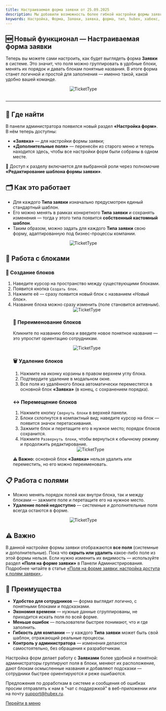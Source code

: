 ```yaml
---
title: Настраиваемая форма заявки от 25.09.2025
description: Мы добавили возможность более гибкой настройки формы заявки под разные типы заявки
keywords: Настройка, Форма, Заявки, заявка, форма, тип, hubex, хабекс, хубекс, хабикс
---
```


<article>

  <h1>🆕 Новый функционал — Настраиваемая форма заявки</h1>

  <p>
    Теперь вы можете сами настроить, как будет выглядеть форма <strong>Заявки</strong> в системе.
    Это значит, что поля можно группировать в удобные блоки, менять их порядок и давать блокам понятные названия.
    В итоге форма станет логичной и простой для заполнения — именно такой, какой удобно вашей команде.
  </p>
<div style="text-align: center;">
  <img src="/attachments/images/FAQ/RELEASENOTES/CustomTaskForm1.png" 
       alt="TicketType" 
       style="max-width: 100%; height: auto;" />
</div>
<br />


  <hr />

  <section id="where">
    <h2>🔐 Где найти</h2>
    <p>В панели администратора появился новый раздел <strong>«Настройка форм»</strong>. В нём теперь доступны:</p>
    <ul>
      <li><strong>«Заявка»</strong> — для настройки формы заявки;</li>
      <li><strong>«Дополнительные поля»</strong> — перенесён из старого меню и теперь находится здесь, чтобы все настройки форм были собраны в одном месте.</li>
    </ul>
    <p>📌 Доступ к разделу включается для выбранной роли через полномочие <strong>«Редактирование шаблона формы заявки»</strong>.</p>
  </section>

  <section id="how-it-works">
    <h2>🗂️ Как это работает</h2>
    <ul>
      <li>Для каждого <strong>Типа заявки</strong> изначально предусмотрен единый стандартный шаблон.</li>
      <li>Его можно менять в рамках конкретного <strong>Типа заявки</strong> и сохранять изменения — тогда у этого типа появится <strong>собственный кастомный шаблон</strong>.</li>
      <li>Таким образом, можно задать для каждого <strong>Типа заявки</strong> свою форму, адаптированную под бизнес-процессы компании.</li>
    </ul>
  </section>
<div style="text-align: center;">
  <img src="/attachments/images/FAQ/RELEASENOTES/CustomTaskForm2.png" 
       alt="TicketType" 
       style="max-width: 100%; height: auto;" />
</div>
<section id="blocks"> <h2>🧩 Работа с блоками</h2> <h3>📌 Создание блоков</h3> <ol> <li>Наведите курсор на пространство между существующими блоками.</li> <li>Появится кнопка <code>Создать блок</code>.</li> <li>Нажмите её — сразу появится новый блок с названием <em>«Новый блок»</em>.</li> <li>Название блока можно сразу изменить (поле становится активным).</li> <div style="text-align: center;">
  <img src="/attachments/images/FAQ/RELEASENOTES/CustomTaskForm3.png" 
       alt="TicketType" 
       style="max-width: 100%; height: auto;" />
</div>
</figure>  <h3>📝 Переименование блоков</h3> <p>Кликните по названию блока и введите новое понятное название — это упростит ориентацию сотрудникам.</p> <div style="text-align: center;">
  <img src="/attachments/images/FAQ/RELEASENOTES/CustomTaskForm4.png" 
       alt="TicketType" 
       style="max-width: 100%; height: auto;" />
</div> </figure> <h3>🗑️ Удаление блоков</h3> <ol> <li>Нажмите на иконку корзины в правом верхнем углу блока.</li> <li>Подтвердите удаление в модальном окне.</li> <li>Все поля из удалённого блока автоматически переместятся в основной блок <strong>«Заявка»</strong> (в конец, с сохранением порядка).</li> </ol><h3>↔️ Перемещение блоков</h3> <ol> <li>Нажмите кнопку <code>Свернуть блоки</code> в верхней панели.</li> <li>Блоки схлопнутся в компактный вид; наведите курсор на блок — появится значок перетаскивания.</li> <li>Зажмите блок и перетащите его в нужное место; порядок блоков сохранится.</li> <li>Нажмите <code>Развернуть блоки</code>, чтобы вернуться к обычному режиму и продолжить редактирование.</li>  <div style="text-align: center;">
  <img src="/attachments/images/FAQ/RELEASENOTES/CustomTaskForm5.png" 
       alt="TicketType" 
       style="max-width: 100%; height: auto;" />
</div> 
</ol> <p><strong>⚠️ Важно:</strong> основной блок <strong>«Заявка»</strong> нельзя удалить или переместить, но его можно переименовать.</p> </section>

  <section id="fields">
    <h2>📋 Работа с полями</h2>
    <ul>
      <li>Можно менять порядок полей как внутри блока, так и между блоками — зажмите поле и перетащите его на нужное место.</li>
      <li><strong>Удаление полей недоступно</strong> — системные и дополнительные поля всегда остаются в форме.</li>
    </ul>
  </section>
<div style="text-align: center;">
  <img src="/attachments/images/FAQ/RELEASENOTES/CustomTaskForm6.png" 
       alt="TicketType" 
       style="max-width: 100%; height: auto;" />
</div>
<section id="important">
    <h2>⚠️ Важно</h2>
    <p>
      В данной настройке формы заявки отображаются <strong>все поля</strong> (системные и дополнительные).
      Пока что <strong>скрыть или удалить</strong> какое-либо поле из этой формы нельзя.
      Если нужно изменить их видимость — используйте раздел <strong>«Поля на форме заявки»</strong> в Панели Администрирования.
    Подробнее читайте в статье
  <a href="https://wiki.hubex.ru/docs/FAQ/RU/admin/ElementsOfInterface.html" target="_blank">
    «Поля на форме заявки: настройка доступа к полям заявки»
  </a>.
    </p>
  </section>
<section id="benefits">
  <h2>🎯 Преимущества</h2>
  <ul>
    <li><strong>Удобство для сотрудников</strong> — форма выглядит логично, с понятными блоками и подсказками.</li>
    <li><strong>Экономия времени</strong> — нужные данные сгруппированы, не приходится искать поля по всей форме.</li>
    <li><strong>Меньше ошибок</strong> — пользователи быстрее понимают, что и где заполнить.</li>
    <li><strong>Гибкость для компании</strong> — у каждого <strong>Типа заявки</strong> может быть свой шаблон, отражающий реальные процессы.</li>
    <li><strong>Контроль у администратора</strong> — изменения делаются самостоятельно, без обращения к разработчикам.</li>
  </ul>
  <p>
    Настройка форм делает работу с <strong>Заявками</strong> более удобной и понятной: администраторы группируют поля в блоки,
    меняют их расположение, дают блокам осмысленные названия и добавляют подсказки — сотрудники быстрее ориентируются
    и реже ошибаются.
  </p>
</section>

<p>
  Предложения по доработкам в системе и сообщения об ошибках просим отправлять к нам в "чат с поддержкой" в веб-приложении или на почту 
  <a href="mailto:support@hubex.ru">support@hubex.ru</a>.
</p>

<p><a href="#menu">Перейти в меню</a></p>

